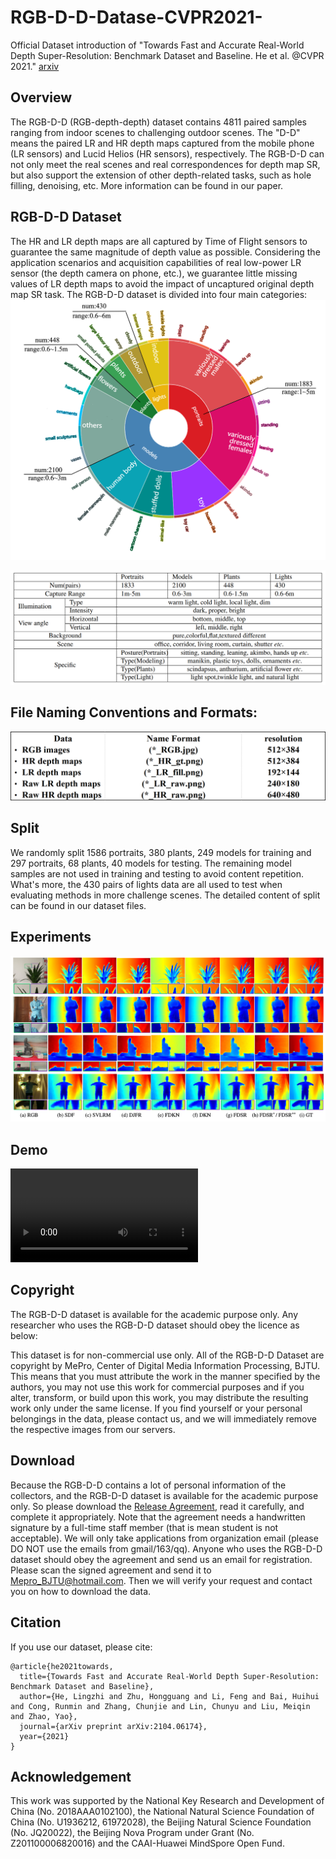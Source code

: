 # RGB-D-D-Datase-CVPR2021-

Official Dataset introduction of "Towards Fast and Accurate Real-World Depth Super-Resolution: Benchmark Dataset and Baseline. He et al. @CVPR 2021." [arxiv](https://arxiv.org/abs/2104.06174) 

## Overview
The RGB-D-D (RGB-depth-depth) dataset contains 4811 paired samples ranging from indoor scenes to challenging outdoor scenes. The "D-D" means the paired LR and HR depth maps captured from the mobile phone (LR sensors) and Lucid Helios (HR sensors), respectively. The RGB-D-D can not only meet the real scenes and real correspondences for depth map SR, but also support the extension of other depth-related tasks, such as hole filling, denoising, etc. More information can be found in our paper.

## RGB-D-D Dataset
The HR and LR depth maps are all captured by Time of Flight sensors to guarantee the same magnitude of depth value as possible. Considering the application scenarios and acquisition capabilities of real low-power LR sensor (the depth camera on phone, etc.), we guarantee little missing values of LR depth maps to avoid the impact of uncaptured original depth map SR task. The RGB-D-D dataset is divided into four main categories:
![intro](images/intro.png)

![category](images/category.png)

## File Naming Conventions and Formats:
![format](images/format.png)

## Split
We randomly split 1586 portraits, 380 plants, 249 models for training and 297 portraits, 68 plants, 40 models for testing. The remaining model samples are not used in training and testing to avoid content repetition. What's more, the 430 pairs of lights data are all used to test when evaluating methods in more challenge scenes. The detailed content of split can be found in our dataset files.

## Experiments
![result](images/result.png)

## Demo
![demo](images/demo.mp4)

## Copyright
The RGB-D-D dataset is available for the academic purpose only. Any researcher who uses the RGB-D-D dataset should obey the licence as below:

This dataset is for non-commercial use only. All of the RGB-D-D Dataset are copyright by MePro, Center of Digital Media Information Processing, BJTU. This means that you must attribute the work in the manner specified by the authors, you may not use this work for commercial purposes and if you alter, transform, or build upon this work, you may distribute the resulting work only under the same license. If you find yourself or your personal belongings in the data, please contact us, and we will immediately remove the respective images from our servers.

## Download
Because the RGB-D-D contains a lot of personal information of the collectors, and the RGB-D-D dataset is available for the academic purpose only. So please download the [Release Agreement](doc/ReleaseAgreement.pdf), read it carefully, and complete it appropriately. Note that the agreement needs a handwritten signature by a full-time staff member (that is mean student is not acceptable). We will only take applications from organization email (please DO NOT use the emails from gmail/163/qq). Anyone who uses the RGB-D-D dataset should obey the agreement and send us an email for registration. Please scan the signed agreement and send it to Mepro_BJTU@hotmail.com. Then we will verify your request and contact you on how to download the data.

## Citation
If you use our dataset, please cite:
```
@article{he2021towards,
  title={Towards Fast and Accurate Real-World Depth Super-Resolution: Benchmark Dataset and Baseline},
  author={He, Lingzhi and Zhu, Hongguang and Li, Feng and Bai, Huihui and Cong, Runmin and Zhang, Chunjie and Lin, Chunyu and Liu, Meiqin and Zhao, Yao},
  journal={arXiv preprint arXiv:2104.06174},
  year={2021}
}
```

## Acknowledgement

This work was supported by the National Key Research and Development of China (No. 2018AAA0102100), the National Natural Science Foundation of China (No. U1936212, 61972028), the Beijing Natural Science Foundation (No. JQ20022), the Beijing Nova Program under Grant (No. Z201100006820016) and the CAAI-Huawei MindSpore Open Fund.

